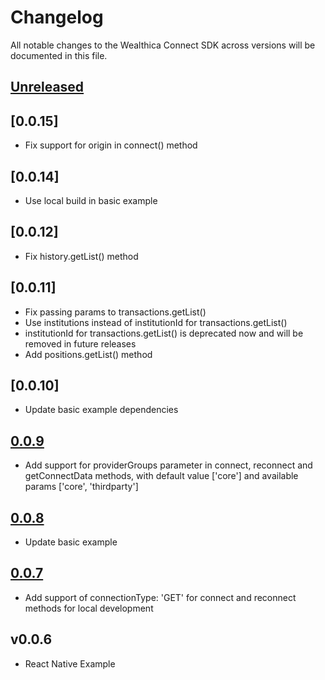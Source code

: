 # Changelog

All notable changes to the Wealthica Connect SDK across versions will be documented in this file.

## [Unreleased]

## [0.0.15]
-  Fix support for origin in connect() method

## [0.0.14]
-  Use local build in basic example

## [0.0.12]
-  Fix history.getList() method

## [0.0.11]
- Fix passing params to transactions.getList()
- Use institutions instead of institutionId for transactions.getList()
- institutionId for transactions.getList() is deprecated now and will be removed in future releases
- Add positions.getList() method

## [0.0.10]
- Update basic example dependencies

## [0.0.9]
- Add support for providerGroups parameter in connect, reconnect and getConnectData methods, with default value ['core'] and available params ['core', 'thirdparty']

## [0.0.8]
- Update basic example

## [0.0.7]
- Add support of connectionType: 'GET' for connect and reconnect methods for local development

## v0.0.6
- React Native Example

[Unreleased]: https://github.com/wealthica/wealthica-sdk-js/compare/v0.0.10...HEAD
[0.0.9]: https://github.com/wealthica/wealthica-sdk-js/compare/v0.0.10...v0.0.9
[0.0.9]: https://github.com/wealthica/wealthica-sdk-js/compare/v0.0.9...v0.0.8
[0.0.8]: https://github.com/wealthica/wealthica-sdk-js/compare/v0.0.8...v0.0.7
[0.0.7]: https://github.com/wealthica/wealthica-sdk-js/compare/v0.0.7...v0.0.6
[0.0.6]: https://github.com/wealthica/wealthica-sdk-js/compare/v0.0.6...v0.0.5
